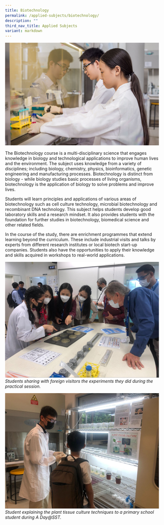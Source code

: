 ```yaml
---
title: Biotechnology
permalink: /applied-subjects/biotechnology/
description: ""
third_nav_title: Applied Subjects
variant: markdown
---
```

![](/images/Curriculum/AS___BT_Cover.jpg)

The Biotechnology course is a multi-disciplinary science that engages knowledge in biology and technological applications to improve human lives and the environment.
The subject uses knowledge from a variety of disciplines; including biology, chemistry, physics, bioinformatics, genetic engineering and manufacturing processes. Biotechnology is distinct from biology - while biology studies basic processes of living organisms, biotechnology is the application of biology to solve problems and improve lives.

Students will learn principles and applications of various areas of biotechnology such as cell culture technology, microbial biotechnology and recombinant DNA technology. This subject helps students develop good laboratory skills and a research mindset. It also provides students with the foundation for further studies in biotechnology, biomedical science and other related fields.

In the course of the study, there are enrichment programmes that extend learning beyond the curriculum. These include industrial visits and talks by experts from different research institutes or local biotech start-up companies. Students also have the opportunities to apply their knowledge and skills acquired in workshops to real-world applications.

![](/images/Curriculum/bt%20%2001.jpg)
*Students sharing with foreign visitors the experiments they did during the practical session.*

![](/images/Curriculum/bt%20%2002.jpg)
*Student explaining the plant tissue culture techniques to a primary school student during A Day@SST.*